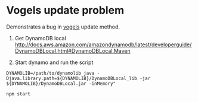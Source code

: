 # Vogels update problem

Demonstrates a bug in [vogels](https://github.com/ryanfitz/vogels ) update method.

1. Get DynamoDB local
http://docs.aws.amazon.com/amazondynamodb/latest/developerguide/DynamoDBLocal.html#DynamoDBLocal.Maven

2. Start dynamo and run the script
```
DYNAMOLIB=/path/to/dynamolib java -Djava.library.path=${DYNAMOLIB}/DynamoDBLocal_lib -jar ${DYNAMOLIB}/DynamoDBLocal.jar -inMemory"

npm start
```
